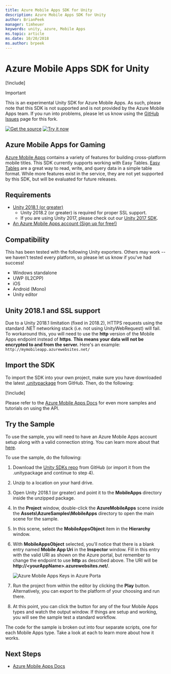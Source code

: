 ```yaml
---
title: Azure Mobile Apps SDK for Unity
description: Azure Mobile Apps SDK for Unity
author: BrianPeek
manager: timheuer
keywords: unity, azure, Mobile Apps
ms.topic: article
ms.date: 10/20/2018
ms.author: brpeek
---
```

# Azure Mobile Apps SDK for Unity

[!include[](../../includes/header.md)]

> [!IMPORTANT]
> This is an experimental Unity SDK for Azure Mobile Apps.  As such, please note that this SDK is not supported and is not provided by the Azure Mobile Apps team.  If you run into problems, please let us know using the [GitHub Issues](https://aka.ms/azsdks-unity/issues) page for this fork.

[![Get the source](../../media/buttons/source2.png)](https://aka.ms/azsdks-unity)
[![Try it now](../../media/buttons/try2.png)](https://aka.ms/azmobile-unitysdk)

## Azure Mobile Apps for Gaming

[Azure Mobile Apps](https://docs.microsoft.com/azure/app-service-mobile/) contains a variety of features for building cross-platform mobile titles.  This SDK currently supports working with Easy Tables.  [Easy Tables](https://docs.microsoft.com/azure/app-service-mobile/app-service-mobile-dotnet-how-to-use-client-library) are a great way to read, write, and query data in a simple table format.  While more features exist in the service, they are not yet supported by this SDK, but will be evaluated for future releases.

## Requirements

* [Unity 2018.1 (or greater)](https://unity3d.com/)
  * Unity 2018.2 (or greater) is required for proper SSL support.
  * If you are using Unity 2017, please check out our [Unity 2017 SDK](./azure-mobile-apps-unity-2017.md).
* [An Azure Mobile Apps account (Sign up for free!)](https://aka.ms/azfreegamedev)

## Compatibility

This has been tested with the following Unity exporters.  Others may work -- we haven't tested every platform, so please let us know if you've had success!

* Windows standalone
* UWP (IL2CPP)
* iOS
* Android (Mono)
* Unity editor

## Unity 2018.1 and SSL support

Due to a Unity 2018.1 limitation (fixed in 2018.2), HTTPS requests using the standard .NET networking stack (i.e. not using UnityWebRequest) will fail.  To workaround this, you will need to use the **http** version of the Mobile Apps endpoint instead of **https**.  **This means your data will not be encrypted to and from the server.**  Here's an example: `http://mymobileapp.azurewebsites.net/`

## Import the SDK

To import the SDK into your own project, make sure you have downloaded the latest [.unitypackage](https://aka.ms/azmobile-unitysdk) from GitHub.  Then, do the following:

[!include[](include/unity-import.md)]

Please refer to the [Azure Mobile Apps Docs](https://aka.ms/azgamedev) for even more samples and tutorials on using the API.

## Try the Sample

To use the sample, you will need to have an Azure Mobile Apps account setup along with a valid connection string.  You can learn more about that [here](https://docs.microsoft.com/en-us/azure/MobileApps/common/MobileApps-create-MobileApps-account).

To use the sample, do the following:

1. Download the [Unity SDKs repo](https://aka.ms/azsdks-unity) from GitHub (or import it from the .unitypackage and continue to step 4).

1. Unzip to a location on your hard drive.

1. Open Unity 2018.1 (or greater) and point it to the **MobileApps** directory inside the unzipped package.

1. In the **Project** window, double-click the **AzureMobileApps** scene inside the **Assets\AzureSamples\MobileApps** directory to open the main scene for the sample.

1. In this scene, select the **MobileAppsObject** item in the **Hierarchy** window.

1. With **MobileAppsObject** selected, you'll notice that there is a blank entry named **Mobile App Uri** in the **Inspector** window.  Fill in this entry with the valid URI as shown on the Azure portal, but remember to change the endpoint to use **http** as described above.  The URI will be **http://&lt;yourAppName&gt;.azurewebsites.net/**.

   ![Azure Mobile Apps Keys in Azure Porta](../media/mobile-apps-uri.png)

1. Run the project from within the editor by clicking the **Play** button.  Alternatively, you can export to the platform of your choosing and run there.

1. At this point, you can click the button for any of the four Mobile Apps types and watch the output window.  If things are setup and working, you will see the sample test a standard workflow.

The code for the sample is broken out into four separate scripts, one for each Mobile Apps type.  Take a look at each to learn more about how it works.

## Next Steps

* [Azure Mobile Apps Docs](https://aka.ms/azMobileAppsdocsgamedev)
